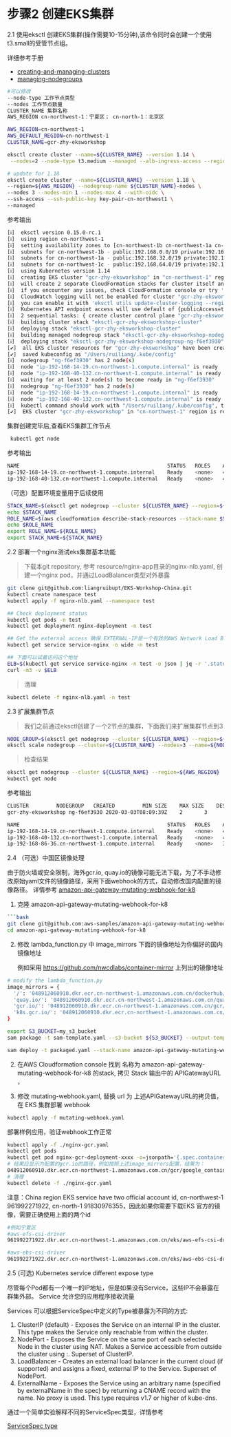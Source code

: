 # 步骤2 创建EKS集群

2.1 使用eksctl 创建EKS集群(操作需要10-15分钟),该命令同时会创建一个使用t3.small的受管节点组。

详细参考手册
* [creating-and-managing-clusters](https://eksctl.io/usage/creating-and-managing-clusters/)
* [managing-nodegroups](https://eksctl.io/usage/managing-nodegroups/)


 ```bash
 #可以修改
 --node-type 工作节点类型
 --nodes 工作节点数量
 CLUSTER_NAME 集群名称
 AWS_REGION cn-northwest-1：宁夏区； cn-north-1：北京区

AWS_REGION=cn-northwest-1
AWS_DEFAULT_REGION=cn-northwest-1
CLUSTER_NAME=gcr-zhy-eksworkshop

eksctl create cluster --name=${CLUSTER_NAME} --version 1.14 \
  --nodes=2 --node-type t3.medium --managed --alb-ingress-access --region=${AWS_REGION}

# update for 1.18
eksctl create cluster --name=${CLUSTER_NAME} --version 1.18 \
--region=${AWS_REGION} --nodegroup-name ${CLUSTER_NAME}-nodes \
--nodes 3 --nodes-min 1 --nodes-max 4 --with-oidc \
--ssh-access --ssh-public-key key-pair-cn-northwest1 \
--managed
 ```
 
参考输出
```bash
[ℹ]  eksctl version 0.15.0-rc.1
[ℹ]  using region cn-northwest-1
[ℹ]  setting availability zones to [cn-northwest-1b cn-northwest-1a cn-northwest-1c]
[ℹ]  subnets for cn-northwest-1b - public:192.168.0.0/19 private:192.168.96.0/19
[ℹ]  subnets for cn-northwest-1a - public:192.168.32.0/19 private:192.168.128.0/19
[ℹ]  subnets for cn-northwest-1c - public:192.168.64.0/19 private:192.168.160.0/19
[ℹ]  using Kubernetes version 1.14
[ℹ]  creating EKS cluster "gcr-zhy-eksworkshop" in "cn-northwest-1" region with managed nodes
[ℹ]  will create 2 separate CloudFormation stacks for cluster itself and the initial managed nodegroup
[ℹ]  if you encounter any issues, check CloudFormation console or try 'eksctl utils describe-stacks --region=cn-northwest-1 --cluster=gcr-zhy-eksworkshop'
[ℹ]  CloudWatch logging will not be enabled for cluster "gcr-zhy-eksworkshop" in "cn-northwest-1"
[ℹ]  you can enable it with 'eksctl utils update-cluster-logging --region=cn-northwest-1 --cluster=gcr-zhy-eksworkshop'
[ℹ]  Kubernetes API endpoint access will use default of {publicAccess=true, privateAccess=false} for cluster "gcr-zhy-eksworkshop" in "cn-northwest-1"
[ℹ]  2 sequential tasks: { create cluster control plane "gcr-zhy-eksworkshop", create managed nodegroup "ng-f6ef3930" }
[ℹ]  building cluster stack "eksctl-gcr-zhy-eksworkshop-cluster"
[ℹ]  deploying stack "eksctl-gcr-zhy-eksworkshop-cluster"
[ℹ]  building managed nodegroup stack "eksctl-gcr-zhy-eksworkshop-nodegroup-ng-f6ef3930"
[ℹ]  deploying stack "eksctl-gcr-zhy-eksworkshop-nodegroup-ng-f6ef3930"
[✔]  all EKS cluster resources for "gcr-zhy-eksworkshop" have been created
[✔]  saved kubeconfig as "/Users/ruiliang/.kube/config"
[ℹ]  nodegroup "ng-f6ef3930" has 2 node(s)
[ℹ]  node "ip-192-168-14-19.cn-northwest-1.compute.internal" is ready
[ℹ]  node "ip-192-168-40-132.cn-northwest-1.compute.internal" is ready
[ℹ]  waiting for at least 2 node(s) to become ready in "ng-f6ef3930"
[ℹ]  nodegroup "ng-f6ef3930" has 2 node(s)
[ℹ]  node "ip-192-168-14-19.cn-northwest-1.compute.internal" is ready
[ℹ]  node "ip-192-168-40-132.cn-northwest-1.compute.internal" is ready
[ℹ]  kubectl command should work with "/Users/ruiliang/.kube/config", try 'kubectl get nodes'
[✔]  EKS cluster "gcr-zhy-eksworkshop" in "cn-northwest-1" region is ready

```

  集群创建完毕后,查看EKS集群工作节点
  ```bash
   kubectl get node
  ```
  
  参考输出
```bash
NAME                                                STATUS   ROLES    AGE    VERSION
ip-192-168-14-19.cn-northwest-1.compute.internal    Ready    <none>   4d1h   v1.14.9-eks-1f0ca9
ip-192-168-40-132.cn-northwest-1.compute.internal   Ready    <none>   4d1h   v1.14.9-eks-1f0ca9

```

（可选）配置环境变量用于后续使用
```bash
STACK_NAME=$(eksctl get nodegroup --cluster ${CLUSTER_NAME} --region=${AWS_REGION} -o json | jq -r '.[].StackName')
echo $STACK_NAME
ROLE_NAME=$(aws cloudformation describe-stack-resources --stack-name $STACK_NAME --region=${AWS_REGION} | jq -r '.StackResources[] | select(.ResourceType=="AWS::IAM::Role") | .PhysicalResourceId')
echo $ROLE_NAME
export ROLE_NAME=${ROLE_NAME}
export STACK_NAME=${STACK_NAME}
```

2.2 部署一个nginx测试eks集群基本功能

> 下载本git repository, 参考 resource/nginx-app目录的nginx-nlb.yaml, 创建一个nginx pod，并通过LoadBalancer类型对外暴露

```bash
git clone git@github.com:liangruibupt/EKS-Workshop-China.git
kubectl create namespace test
kubectl apply -f nginx-nlb.yaml --namespace test

## Check deployment status
kubectl get pods -n test
kubectl get deployment nginx-deployment -n test

## Get the external access 确保 EXTERNAL-IP是一个有效的AWS Network Load Balancer的地址
kubectl get service service-nginx -o wide -n test

## 下面可以试着访问这个地址
ELB=$(kubectl get service service-nginx -n test -o json | jq -r '.status.loadBalancer.ingress[].hostname')
curl -m3 -v $ELB
```

> 清理
```bash
kubectl delete -f nginx-nlb.yaml -n test
```

2.3 扩展集群节点
> 我们之前通过eksctl创建了一个2节点的集群，下面我们来扩展集群节点到3
```bash
NODE_GROUP=$(eksctl get nodegroup --cluster ${CLUSTER_NAME} --region=${AWS_REGION} -o json | jq -r '.[].Name')
eksctl scale nodegroup --cluster=${CLUSTER_NAME} --nodes=3 --name=${NODE_GROUP} --region=${AWS_REGION}
```
> 检查结果
```bash
eksctl get nodegroup --cluster ${CLUSTER_NAME} --region=${AWS_REGION}
kubectl get node
```

参考输出
```bash
CLUSTER			NODEGROUP	CREATED			MIN SIZE	MAX SIZE	DESIRED CAPACITY	INSTANCE TYPE	IMAGE ID
gcr-zhy-eksworkshop	ng-f6ef3930	2020-03-03T08:09:39Z	2		3		3			t3.medium

NAME                                                STATUS   ROLES    AGE    VERSION
ip-192-168-14-19.cn-northwest-1.compute.internal    Ready    <none>   4d1h   v1.14.9-eks-1f0ca9
ip-192-168-40-132.cn-northwest-1.compute.internal   Ready    <none>   4d1h   v1.14.9-eks-1f0ca9
ip-192-168-86-36.cn-northwest-1.compute.internal    Ready    <none>   3d4h   v1.14.9-eks-1f0ca9
```

2.4 （可选）中国区镜像处理

由于防火墙或安全限制，海外gcr.io, quay.io的镜像可能无法下载，为了不手动修改原始yaml文件的镜像路径，采用下面webhook的方式，自动修改国内配置的镜像路径。
详情参考 [amazon-api-gateway-mutating-webhook-for-k8](https://github.com/aws-samples/amazon-api-gateway-mutating-webhook-for-k8)
1. 克隆 amazon-api-gateway-mutating-webhook-for-k8
```bash
```bash
git clone git@github.com:aws-samples/amazon-api-gateway-mutating-webhook-for-k8.git
cd amazon-api-gateway-mutating-webhook-for-k8
```
2. 修改 lambda_function.py 中 image_mirrors 下面的镜像地址为你偏好的国内镜像地址

    例如采用 https://github.com/nwcdlabs/container-mirror 上列出的镜像地址
```bash
# modify the lambda_function.py
image_mirrors = {
  '/': '048912060910.dkr.ecr.cn-northwest-1.amazonaws.com.cn/dockerhub/',
  'quay.io/': '048912060910.dkr.ecr.cn-northwest-1.amazonaws.com.cn/quay/',
  'gcr.io/': '048912060910.dkr.ecr.cn-northwest-1.amazonaws.com.cn/gcr/',
  'k8s.gcr.io/': '048912060910.dkr.ecr.cn-northwest-1.amazonaws.com.cn/gcr/google_containers/'
}

export S3_BUCKET=my_s3_bucket
sam package -t sam-template.yaml --s3-bucket ${S3_BUCKET} --output-template-file packaged.yaml --region ${AWS_REGION}

sam deploy -t packaged.yaml --stack-name amazon-api-gateway-mutating-webhook-for-k8 --capabilities CAPABILITY_IAM --region ${AWS_REGION}
```

2. 在AWS Cloudformation console 找到 名称为 amazon-api-gateway-mutating-webhook-for-k8 的stack, 拷贝 Stack 输出中的 APIGatewayURL ，

3. 修改 mutating-webhook.yaml, 替换 url 为 上述APIGatewayURL的拷贝值，在 EKS 集群部署 webhook
```bash
kubectl apply -f mutating-webhook.yaml
```

部署样例应用，验证webhook工作正常
```bash
kubectl apply -f ./nginx-gcr.yaml
kubectl get pods
kubectl get pod nginx-gcr-deployment-xxxx -o=jsonpath='{.spec.containers[0].image}'
# 结果应显示为配置的gcr.io的路径，例如按照上述image_mirrors配置，结果为：
048912060910.dkr.ecr.cn-northwest-1.amazonaws.com.cn/gcr/google_containers/nginx
# 清理
kubectl delete -f ./nginx-gcr.yaml
```

注意：China region EKS service have two official account id, cn-northwest-1 961992271922, cn-north-1 91830976355，因此如果你需要下载EKS 官方的镜像，需要正确使用上面的两个id
```bash
#例如宁夏区
#aws-efs-csi-driver
961992271922.dkr.ecr.cn-northwest-1.amazonaws.com.cn/eks/aws-efs-csi-driver

#aws-ebs-csi-driver
961992271922.dkr.ecr.cn-northwest-1.amazonaws.com.cn/eks/aws-ebs-csi-driver
```

2.5 (可选) Kubernetes service different expose type

尽管每个Pod都有一个唯一的IP地址，但是如果没有Service，这些IP不会暴露在群集外部。 Service 允许您的应用程序接收流量

Services 可以根据ServiceSpec中定义的Type被暴露为不同的方式:

1. ClusterIP (default) - Exposes the Service on an internal IP in the cluster. This type makes the Service only reachable from within the cluster.
2. NodePort - Exposes the Service on the same port of each selected Node in the cluster using NAT. Makes a Service accessible from outside the cluster using <NodeIP>:<NodePort>. Superset of ClusterIP.
3. LoadBalancer - Creates an external load balancer in the current cloud (if supported) and assigns a fixed, external IP to the Service. Superset of NodePort.
4. ExternalName - Exposes the Service using an arbitrary name (specified by externalName in the spec) by returning a CNAME record with the name. No proxy is used. This type requires v1.7 or higher of kube-dns.

通过一个简单实验解释不同的ServiceSpec类型，详情参考

[ServiceSpec type](Service-SourceIP.md)